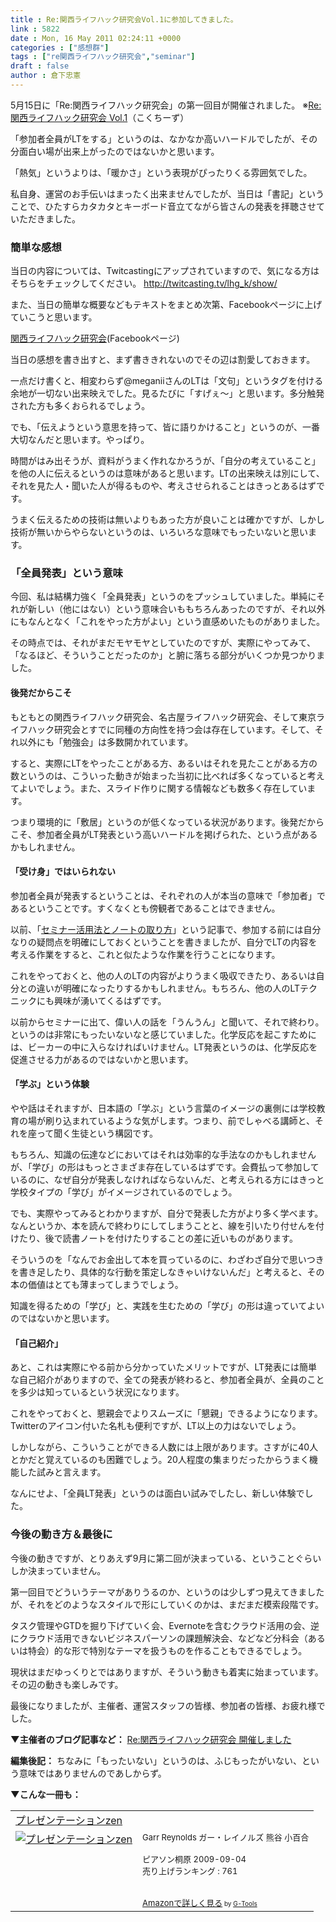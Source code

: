 ```yaml
---
title : Re:関西ライフハック研究会Vol.1に参加してきました。
link : 5822
date : Mon, 16 May 2011 02:24:11 +0000
categories : ["感想群"]
tags : ["re関西ライフハック研究会","seminar"]
draft : false
author : 倉下忠憲
---
```


5月15日に「Re:関西ライフハック研究会」の第一回目が開催されました。
※<a href="http://kokucheese.com/event/index/10816/">Re:関西ライフハック研究会 Vol.1</a>（こくちーず）

「参加者全員がLTをする」というのは、なかなか高いハードルでしたが、その分面白い場が出来上がったのではないかと思います。

「熱気」というよりは、「暖かさ」という表現がぴったりくる雰囲気でした。

私自身、運営のお手伝いはまったく出来ませんでしたが、当日は「書記」ということで、ひたすらカタカタとキーボード音立てながら皆さんの発表を拝聴させていただきました。
<h3>簡単な感想</h3>
当日の内容については、Twitcastingにアップされていますので、気になる方はそちらをチェックしてください。
<a href=" http://twitcasting.tv/lhg_k/show/">
http://twitcasting.tv/lhg_k/show/</a>

また、当日の簡単な概要などもテキストをまとめ次第、Facebookページに上げていこうと思います。

<a href="http://www.facebook.com/pages/%E9%96%A2%E8%A5%BF%E3%83%A9%E3%82%A4%E3%83%95%E3%83%8F%E3%83%83%E3%82%AF%E7%A0%94%E7%A9%B6%E4%BC%9A/159557707440627?sk=wall">関西ライフハック研究会</a>(Facebookページ)

当日の感想を書き出すと、まず書ききれないのでその辺は割愛しておきます。

一点だけ書くと、相変わらず@meganiiさんのLTは「文句」というタグを付ける余地が一切ない出来映えでした。見るたびに「すげぇ〜」と思います。多分触発された方も多くおられるでしょう。

でも、「伝えようという意思を持って、皆に語りかけること」というのが、一番大切なんだと思います。やっぱり。

時間がはみ出そうが、資料がうまく作れなかろうが、「自分の考えていること」を他の人に伝えるというのは意味があると思います。LTの出来映えは別にして、それを見た人・聞いた人が得るものや、考えさせられることはきっとあるはずです。

うまく伝えるための技術は無いよりもあった方が良いことは確かですが、しかし技術が無いからやらないというのは、いろいろな意味でもったいないと思います。
<h3>「全員発表」という意味</h3>
今回、私は結構力強く「全員発表」というのをプッシュしていました。単純にそれが新しい（他にはない）という意味合いももちろんあったのですが、それ以外にもなんとなく「これをやった方がよい」という直感めいたものがありました。

その時点では、それがまだモヤモヤとしていたのですが、実際にやってみて、「なるほど、そういうことだったのか」と腑に落ちる部分がいくつか見つかりました。

<h4>後発だからこそ</h4>
もともとの関西ライフハック研究会、名古屋ライフハック研究会、そして東京ライフハック研究会とすでに同種の方向性を持つ会は存在しています。そして、それ以外にも「勉強会」は多数開かれています。

すると、実際にLTをやったことがある方、あるいはそれを見たことがある方の数というのは、こういった動きが始まった当初に比べれば多くなっていると考えてよいでしょう。また、スライド作りに関する情報なども数多く存在しています。

つまり環境的に「敷居」というのが低くなっている状況があります。後発だからこそ、参加者全員がLT発表という高いハードルを掲げられた、という点があるかもしれません。

<h4>「受け身」ではいられない</h4>
参加者全員が発表するということは、それぞれの人が本当の意味で「参加者」であるということです。すくなくとも傍観者であることはできません。

以前、「<a href="https://rashita.net/blog/?p=3227">セミナー活用法とノートの取り方</a>」という記事で、参加する前には自分なりの疑問点を明確にしておくということを書きましたが、自分でLTの内容を考える作業をすると、これと似たような作業を行うことになります。

これをやっておくと、他の人のLTの内容がよりうまく吸収できたり、あるいは自分との違いが明確になったりするかもしれません。もちろん、他の人のLTテクニックにも興味が湧いてくるはずです。

以前からセミナーに出て、偉い人の話を「うんうん」と聞いて、それで終わり。というのは非常にもったいないなと感じていました。化学反応を起こすためには、ビーカーの中に入らなければいけません。LT発表というのは、化学反応を促進させる力があるのではないかと思います。

<h4>「学ぶ」という体験</h4>
やや話はそれますが、日本語の「学ぶ」という言葉のイメージの裏側には学校教育の場が刷り込まれているような気がします。つまり、前でしゃべる講師と、それを座って聞く生徒という構図です。

もちろん、知識の伝達などにおいてはそれは効率的な手法なのかもしれませんが、「学び」の形はもっとさまざま存在しているはずです。会費払って参加しているのに、なぜ自分が発表しなければならないんだ、と考えられる方にはきっと学校タイプの「学び」がイメージされているのでしょう。

でも、実際やってみるとわかりますが、自分で発表した方がより多く学べます。なんというか、本を読んで終わりにしてしまうことと、線を引いたり付せんを付けたり、後で読書ノートを付けたりすることの差に近いものがあります。

そういうのを「なんでお金出して本を買っているのに、わざわざ自分で思いつきを書き足したり、具体的な行動を策定しなきゃいけないんだ」と考えると、その本の価値はとても薄まってしまうでしょう。

知識を得るための「学び」と、実践を生むための「学び」の形は違っていてよいのではないかと思います。
<h4>「自己紹介」</h4>
あと、これは実際にやる前から分かっていたメリットですが、LT発表には簡単な自己紹介がありますので、全ての発表が終わると、参加者全員が、全員のことを多少は知っているという状況になります。

これをやっておくと、懇親会でよりスムーズに「懇親」できるようになります。Twitterのアイコン付いた名札も便利ですが、LT以上の力はないでしょう。

しかしながら、こういうことができる人数には上限があります。さすがに40人とかだと覚えているのも困難でしょう。20人程度の集まりだったからうまく機能した試みと言えます。

なんにせよ、「全員LT発表」というのは面白い試みでしたし、新しい体験でした。

<h3>今後の動き方＆最後に</h3>
今後の動きですが、とりあえず9月に第二回が決まっている、ということぐらいしか決まっていません。

第一回目でどういうテーマがありうるのか、というのは少しずつ見えてきましたが、それをどのようなスタイルで形にしていくのかは、まだまだ模索段階です。

タスク管理やGTDを掘り下げていく会、Evernoteを含むクラウド活用の会、逆にクラウド活用できないビジネスパーソンの課題解決会、などなど分科会（あるいは特会）的な形で特別なテーマを扱うものを作ることもできるでしょう。

現状はまだゆっくりとではありますが、そういう動きも着実に始まっています。その辺の動きも楽しみです。

最後になりましたが、主催者、運営スタッフの皆様、参加者の皆様、お疲れ様でした。

<strong>▼主催者のブログ記事など：</strong>
<a href="http://www.dailylifehack.net/2011/05/re_16.html">Re:関西ライフハック研究会 開催しました</a>

<div class="column">
<strong>編集後記：</strong>
ちなみに「もったいない」というのは、ふじもったがいない、という意味ではありませんのであしからず。
</div>

<strong>▼こんな一冊も：</strong>
<table  border="0" cellpadding="5"><tr><td colspan="2"><a href="http://www.amazon.co.jp/%E3%83%97%E3%83%AC%E3%82%BC%E3%83%B3%E3%83%86%E3%83%BC%E3%82%B7%E3%83%A7%E3%83%B3zen-Garr-Reynolds/dp/4894713284%3FSubscriptionId%3D15SMZCTB9V8NGR2TW082%26tag%3Drashita1000-22%26linkCode%3Dxm2%26camp%3D2025%26creative%3D165953%26creativeASIN%3D4894713284" target="_top">プレゼンテーションzen</a><img src="http://www.assoc-amazon.jp/e/ir?t=rashita1000-22&l=ur2&o=9" width="1" height="1" style="border: none;" alt="" /></td></tr><tr><td valign="top"><a href="http://www.amazon.co.jp/%E3%83%97%E3%83%AC%E3%82%BC%E3%83%B3%E3%83%86%E3%83%BC%E3%82%B7%E3%83%A7%E3%83%B3zen-Garr-Reynolds/dp/4894713284%3FSubscriptionId%3D15SMZCTB9V8NGR2TW082%26tag%3Drashita1000-22%26linkCode%3Dxm2%26camp%3D2025%26creative%3D165953%26creativeASIN%3D4894713284" target="_top"><img src="http://ecx.images-amazon.com/images/I/413z-nHOErL._SL160_.jpg" border="0" alt="プレゼンテーションzen" /></a></td><td valign="top"><font size="-1">Garr Reynolds ガー・レイノルズ 熊谷 小百合 <br /><br />ピアソン桐原  2009-09-04<br />売り上げランキング : 761<br /><br /><br /><a href="http://www.amazon.co.jp/%E3%83%97%E3%83%AC%E3%82%BC%E3%83%B3%E3%83%86%E3%83%BC%E3%82%B7%E3%83%A7%E3%83%B3zen-Garr-Reynolds/dp/4894713284%3FSubscriptionId%3D15SMZCTB9V8NGR2TW082%26tag%3Drashita1000-22%26linkCode%3Dxm2%26camp%3D2025%26creative%3D165953%26creativeASIN%3D4894713284" target="_top">Amazonで詳しく見る</a></font><font size="-2"> by <a href="http://www.goodpic.com/mt/aws/index.html" >G-Tools</a></font></td></tr></table>
